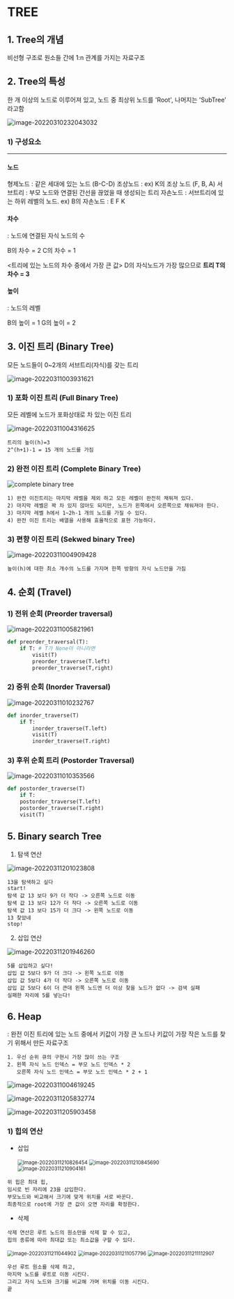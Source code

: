 



# TREE

## 1. Tree의 개념

비선형 구조로 원소들 간에 1:n 관계를 가지는 자료구조 



## 2. Tree의 특성

한 개 이상의 노드로 이루어져 있고, 
노드 중 최상위 노드를 'Root', 나머지는 'SubTree' 라고함

![image-20220310232043032](TREE.assets/image-20220310232043032.png)

### 1) 구성요소

___

#### 노드 

형제노드 :  같은 세대에 있는 노드 (B-C-D)
조상노드 :  ex) K의 조상 노드 (F, B, A)
서브트리 :  부모 노드와 연결된 간선을 끊었을 때 생성되는 트리
자손노드 :  서브트리에 있는 하위 레벨의 노드.  ex) B의 자손노드 : E F K

#### 차수

: 노드에 연결된 자식 노드의 수 

B의 차수 = 2 
C의 차수 = 1

<트리에 있는 노드의 차수 중에서 가장 큰 값>
D의 자식노드가 가장 많으므로 
**트리 T의 차수 = 3** 

#### 높이 

: 노드의 레벨

B의 높이 = 1 
G의 높이 = 2



## 3. 이진 트리 (Binary Tree) 

모든 노드들이 0~2개의 서브트리(자식)를 갖는 트리

![image-20220311003931621](TREE.assets/image-20220311003931621.png)

### 1) 포화 이진 트리 (Full Binary Tree)

모든 레벨에 노드가 포화상태로 차 있는 이진 트리

![image-20220311004316625](TREE.assets/image-20220311004316625.png)

```
트리의 높이(h)=3
2^(h+1)-1 = 15 개의 노드를 가짐
```



### 2) 완전 이진 트리 (Complete Binary Tree)

![complete binary tree](https://blog.kakaocdn.net/dn/b7BofG/btq9Eilu1J5/0HNO2KiWkBxTvERSJGHla0/img.png)

```
1) 완전 이진트리는 마지막 레벨을 제외 하고 모든 레벨이 완전히 채워져 있다.
2) 마지막 레벨은 꽉 차 있지 않아도 되지만, 노드가 왼쪽에서 오른쪽으로 채워져야 한다.
3) 마지막 레벨 h에서 1~2h-1 개의 노드를 가질 수 있다.
4) 완전 이진 트리는 배열을 사용해 효율적으로 표현 가능하다.
```



### 3) 편향 이진 트리 (Sekwed binary Tree)

![image-20220311004909428](TREE.assets/image-20220311004909428.png)

```
높이(h)에 대한 최소 개수의 노드를 가지며 한쪽 방향의 자식 노드만을 가짐
```



## 4. 순회 (Travel)

### 1) 전위 순회 (Preorder traversal)

![image-20220311005821961](TREE.assets/image-20220311005821961.png)

```python
def preorder_traversal(T): 
	if T: # T가 None이 아니라면
        visit(T)
        preorder_traverse(T.left)
        preorder_traverse(T,right)
```

### 2) 중위 순회 (Inorder Traversal)

![image-20220311010232767](TREE.assets/image-20220311010232767.png)

```python
def inorder_traverse(T)
	if T:
        inorder_traverse(T.left)
        visit(T)
        inorder_traverse(T.right)
```

### 3) 후위 순회 트리 (Postorder Traversal)

![image-20220311010353566](TREE.assets/image-20220311010353566.png)

```python
def postorder_traverse(T)
	if T:
	postorder_traverse(T.left)
	postorder_traverse(T.right)
	visit(T)
```



## 5. Binary search Tree

1) 탐색 연산

![image-20220311201023808](TREE.assets/image-20220311201023808.png)

```
13을 탐색하고 싶다 
start!
탐색 값 13 보다 9가 더 작다 -> 오른쪽 노드로 이동
탐색 값 13 보다 12가 더 작다 -> 오른쪽 노드로 이동
탐색 값 13 보다 15가 더 크다 -> 왼쪽 노드로 이동
13 찾았네
stop!
```

2. 삽입 연산

![image-20220311201946260](TREE.assets/image-20220311201946260.png)

```
5를 삽입하고 싶다!
삽입 값 5보다 9가 더 크다 -> 왼쪽 노드로 이동
삽입 값 5보다 4가 더 작다 -> 오른쪽 노드로 이동
삽입 값 5보다 6이 더 큰데 왼쪽 노드엔 더 이상 찾을 노드가 없다 -> 검색 실패 
실패한 자리에 5를 넣는다!
```



## 6. Heap 

: 완전 이진 트리에 있는 노드 중에서 키값이 가장 큰 노드나 
  키값이 가장 작은 노드를 찾기 위해서 만든 자료구조

```
1. 우선 순위 큐의 구현시 가장 많이 쓰는 구조
2. 왼쪽 자식 노드 인덱스 = 부모 노드 인덱스 * 2
   오른쪽 자식 노드 인덱스 = 부모 노드 인덱스 * 2 + 1
```



![image-20220311004619245](TREE.assets/image-20220311004619245.png)

![image-20220311205832774](TREE.assets/image-20220311205832774.png)

![image-20220311205903458](TREE.assets/image-20220311205903458.png)

 

### 1) 힙의 연산 

- 삽입

  <img src="TREE.assets/image-20220311210826454.png" alt="image-20220311210826454" style="zoom:80%;" />

  <img src="TREE.assets/image-20220311210845690.png" alt="image-20220311210845690" style="zoom:80%;" />

  <img src="TREE.assets/image-20220311210904161.png" alt="image-20220311210904161" style="zoom: 80%;" />

```
위 힙은 최대 힙,
임시로 빈 자리에 23을 삽입한다.
부모노드와 비교해서 크기에 맞게 위치를 서로 바꾼다. 
최종적으로 root에 가장 큰 값이 오면 자리를 확정한다.
```



- 삭제

```
삭제 연산은 루트 노드의 원소만을 삭제 할 수 있고, 
힙의 종류에 따라 최대값 또는 최소값을 구할 수 있다.
```



<img src="TREE.assets/image-20220311211044902.png" alt="image-20220311211044902" style="zoom:80%;" />

<img src="TREE.assets/image-20220311211057796.png" alt="image-20220311211057796" style="zoom:80%;" />

<img src="TREE.assets/image-20220311211112907.png" alt="image-20220311211112907" style="zoom:80%;" />

```
우선 루트 원소를 삭제 하고,
마지막 노드를 루트로 이동 시킨다.
그리고 자식 노드와 크기를 비교해 가며 위치를 이동 시킨다.
끝
```

